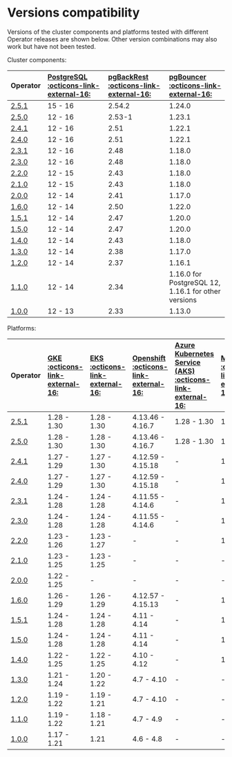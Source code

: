 # Versions compatibility

Versions of the cluster components and platforms tested with different Operator releases are shown below. Other version combinations may also work but have not been tested.

Cluster components:

| Operator | [PostgreSQL :octicons-link-external-16:](https://www.postgresql.org/) | [pgBackRest :octicons-link-external-16:](https://pgbackrest.org/) | [pgBouncer :octicons-link-external-16:](http://pgbouncer.github.io/) |
|:---------|:--------|:-----|:-------|
| [2.5.1](ReleaseNotes/Kubernetes-Operator-for-PostgreSQL-RN2.5.1.md) | 15 - 16 | 2.54.2 | 1.24.0 |
| [2.5.0](ReleaseNotes/Kubernetes-Operator-for-PostgreSQL-RN2.5.0.md) | 12 - 16 | 2.53-1 | 1.23.1 |
| [2.4.1](ReleaseNotes/Kubernetes-Operator-for-PostgreSQL-RN2.4.1.md) | 12 - 16 | 2.51   | 1.22.1 |
| [2.4.0](ReleaseNotes/Kubernetes-Operator-for-PostgreSQL-RN2.4.0.md) | 12 - 16 | 2.51   | 1.22.1 |
| [2.3.1](ReleaseNotes/Kubernetes-Operator-for-PostgreSQL-RN2.3.1.md) | 12 - 16 | 2.48   | 1.18.0 |
| [2.3.0](ReleaseNotes/Kubernetes-Operator-for-PostgreSQL-RN2.3.0.md) | 12 - 16 | 2.48   | 1.18.0 |
| [2.2.0](ReleaseNotes/Kubernetes-Operator-for-PostgreSQL-RN2.2.0.md) | 12 - 15 | 2.43   | 1.18.0 |
| [2.1.0](ReleaseNotes/Kubernetes-Operator-for-PostgreSQL-RN2.1.0.md) | 12 - 15 | 2.43   | 1.18.0 |
| [2.0.0](ReleaseNotes/Kubernetes-Operator-for-PostgreSQL-RN2.0.0.md) | 12 - 14 | 2.41   | 1.17.0 |
| [1.6.0](https://docs.percona.com/percona-operator-for-postgresql/1.0/ReleaseNotes/Kubernetes-Operator-for-PostgreSQL-RN1.6.0.html) | 12 - 14 | 2.50 | 1.22.0 |
| [1.5.1](https://docs.percona.com/percona-operator-for-postgresql/1.0/ReleaseNotes/Kubernetes-Operator-for-PostgreSQL-RN1.5.1.html) | 12 - 14 | 2.47 | 1.20.0 |
| [1.5.0](https://docs.percona.com/percona-operator-for-postgresql/1.0/ReleaseNotes/Kubernetes-Operator-for-PostgreSQL-RN1.5.0.html) | 12 - 14 | 2.47 | 1.20.0 |
| [1.4.0](https://docs.percona.com/percona-operator-for-postgresql/1.0/ReleaseNotes/Kubernetes-Operator-for-PostgreSQL-RN1.4.0.html) | 12 - 14 | 2.43 | 1.18.0 |
| [1.3.0](https://docs.percona.com/percona-operator-for-postgresql/1.0/ReleaseNotes/Kubernetes-Operator-for-PostgreSQL-RN1.3.0.html) | 12 - 14 | 2.38 | 1.17.0 |
| [1.2.0](https://docs.percona.com/percona-operator-for-postgresql/1.0/ReleaseNotes/Kubernetes-Operator-for-PostgreSQL-RN1.2.0.html) | 12 - 14 | 2.37 | 1.16.1 |
| [1.1.0](https://docs.percona.com/percona-operator-for-postgresql/1.0/ReleaseNotes/Kubernetes-Operator-for-PostgreSQL-RN1.1.0.html) | 12 - 14 | 2.34 | 1.16.0 for PostgreSQL 12, <br> 1.16.1 for other versions |
| [1.0.0](https://docs.percona.com/percona-operator-for-postgresql/1.0/ReleaseNotes/Kubernetes-Operator-for-PostgreSQL-RN1.0.0.html) | 12 - 13 | 2.33 | 1.13.0 |

Platforms:

| Operator | [GKE :octicons-link-external-16:](https://cloud.google.com/kubernetes-engine)         | [EKS :octicons-link-external-16:](https://aws.amazon.com)         | [Openshift :octicons-link-external-16:](https://www.redhat.com/en/technologies/cloud-computing/openshift) | [Azure Kubernetes Service (AKS) :octicons-link-external-16:](https://azure.microsoft.com/en-us/services/kubernetes-service/) | [Minikube :octicons-link-external-16:](https://github.com/kubernetes/minikube)                          |
|:--------|:------------|:------------|:------------|:------------|:----------------------------------|
| [2.5.1](ReleaseNotes/Kubernetes-Operator-for-PostgreSQL-RN2.5.1.md) | 1.28 - 1.30 | 1.28 - 1.30 | 4.13.46 - 4.16.7 | 1.28 - 1.30 | 1.33.1 |
| [2.5.0](ReleaseNotes/Kubernetes-Operator-for-PostgreSQL-RN2.5.0.md) | 1.28 - 1.30 | 1.28 - 1.30 | 4.13.46 - 4.16.7 | 1.28 - 1.30 | 1.33.1 |
| [2.4.1](ReleaseNotes/Kubernetes-Operator-for-PostgreSQL-RN2.4.1.md) | 1.27 - 1.29 | 1.27 - 1.30 | 4.12.59 - 4.15.18| -           | 1.33.1 |
| [2.4.0](ReleaseNotes/Kubernetes-Operator-for-PostgreSQL-RN2.4.0.md) | 1.27 - 1.29 | 1.27 - 1.30 | 4.12.59 - 4.15.18| -           | 1.33.1 |
| [2.3.1](ReleaseNotes/Kubernetes-Operator-for-PostgreSQL-RN2.3.1.md) | 1.24 - 1.28 | 1.24 - 1.28 | 4.11.55 - 4.14.6 | -           | 1.32   |
| [2.3.0](ReleaseNotes/Kubernetes-Operator-for-PostgreSQL-RN2.3.0.md) | 1.24 - 1.28 | 1.24 - 1.28 | 4.11.55 - 4.14.6 | -           | 1.32   |
| [2.2.0](ReleaseNotes/Kubernetes-Operator-for-PostgreSQL-RN2.2.0.md) | 1.23 - 1.26 | 1.23 - 1.27 | -                | -           | 1.30.1 |
| [2.1.0](ReleaseNotes/Kubernetes-Operator-for-PostgreSQL-RN2.1.0.md) | 1.23 - 1.25 | 1.23 - 1.25 | -                | -           | -      |
| [2.0.0](ReleaseNotes/Kubernetes-Operator-for-PostgreSQL-RN2.0.0.md) | 1.22 - 1.25 |      -      | -                | -           | -      |
| [1.6.0](https://docs.percona.com/percona-operator-for-postgresql/1.0/ReleaseNotes/Kubernetes-Operator-for-PostgreSQL-RN1.6.0.html) | 1.26 - 1.29 | 1.26 - 1.29 | 4.12.57 - 4.15.13 | - | 1.33 |
| [1.5.1](https://docs.percona.com/percona-operator-for-postgresql/1.0/ReleaseNotes/Kubernetes-Operator-for-PostgreSQL-RN1.5.1.html) | 1.24 - 1.28 | 1.24 - 1.28 | 4.11 - 4.14       | - | 1.32 |
| [1.5.0](https://docs.percona.com/percona-operator-for-postgresql/1.0/ReleaseNotes/Kubernetes-Operator-for-PostgreSQL-RN1.5.0.html) | 1.24 - 1.28 | 1.24 - 1.28 | 4.11 - 4.14       | - | 1.32 |
| [1.4.0](https://docs.percona.com/percona-operator-for-postgresql/1.0/ReleaseNotes/Kubernetes-Operator-for-PostgreSQL-RN1.4.0.html) | 1.22 - 1.25 | 1.22 - 1.25 | 4.10 - 4.12       | - | 1.28 |
| [1.3.0](https://docs.percona.com/percona-operator-for-postgresql/1.0/ReleaseNotes/Kubernetes-Operator-for-PostgreSQL-RN1.3.0.html) | 1.21 - 1.24 | 1.20 - 1.22 | 4.7 - 4.10        | - | -    |
| [1.2.0](https://docs.percona.com/percona-operator-for-postgresql/1.0/ReleaseNotes/Kubernetes-Operator-for-PostgreSQL-RN1.2.0.html) | 1.19 - 1.22 | 1.19 - 1.21 | 4.7 - 4.10        | - | -    |
| [1.1.0](https://docs.percona.com/percona-operator-for-postgresql/1.0/ReleaseNotes/Kubernetes-Operator-for-PostgreSQL-RN1.1.0.html) | 1.19 - 1.22 | 1.18 - 1.21 | 4.7 - 4.9         | - | -    |
| [1.0.0](https://docs.percona.com/percona-operator-for-postgresql/1.0/ReleaseNotes/Kubernetes-Operator-for-PostgreSQL-RN1.0.0.html) | 1.17 - 1.21 | 1.21        | 4.6 - 4.8         | - | -    |

